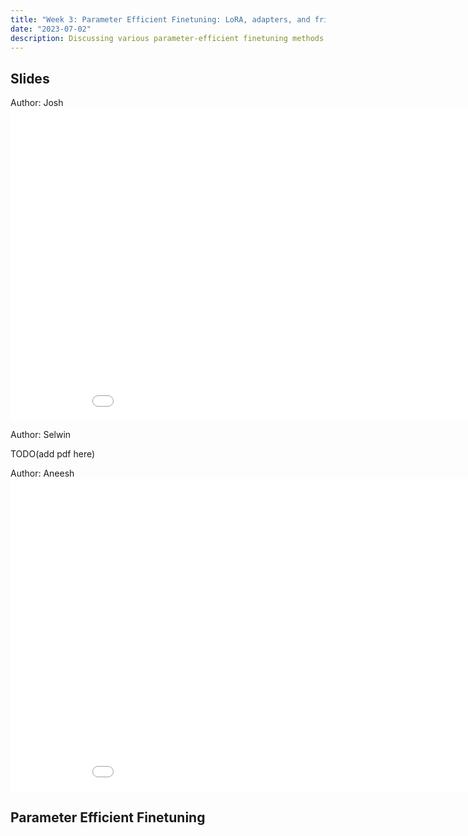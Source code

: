 ```yaml
---
title: "Week 3: Parameter Efficient Finetuning: LoRA, adapters, and friends"
date: "2023-07-02"
description: Discussing various parameter-efficient finetuning methods.
---
```


## Slides

Author: Josh
<embed src="../../slides/03-peft.pdf" width="950" height="500" type="application/pdf">

Author: Selwin

TODO(add pdf here)

Author: Aneesh
<embed src="../../slides/03-LoRA.pdf" width="950" height="500" type="application/pdf">


## Parameter Efficient Finetuning
